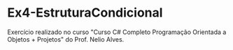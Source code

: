 # Ex4-EstruturaCondicional
Exercício realizado no curso "Curso C# Completo Programação Orientada a Objetos + Projetos" do Prof. Nelio Alves.
